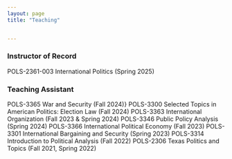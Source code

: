 ```yaml
---
layout: page
title: "Teaching"


---
```

### Instructor of Record
POLS-2361-003 International Politics (Spring 2025)

### Teaching Assistant
POLS-3365 War and Security (Fall 2024)}
POLS-3300 Selected Topics in American Politics: Election Law (Fall 2024)
POLS-3363 International Organization (Fall 2023 \& Spring 2024)
POLS-3346 Public Policy Analysis (Spring 2024)
POLS-3366 International Political Economy (Fall 2023)
POLS-3301 International Bargaining and Security (Spring 2023)
POLS-3314 Introduction to Political Analysis (Fall 2022)
POLS-2306 Texas Politics and Topics (Fall 2021, Spring 2022)
